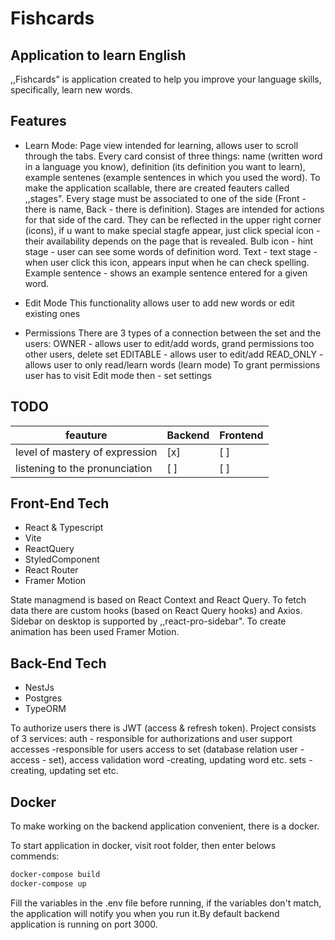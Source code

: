 # Fishcards
## Application to learn English

,,Fishcards" is application created to help you improve your language skills, specifically, learn new words.


## Features

- Learn Mode:
Page view intended for learning, allows user to scroll through the tabs. Every card consist of three things: name (written word in a language you know), definition (its definition you want to learn), example sentenes (example sentences in which you used the word). To make the application scallable, there are created feauters called ,,stages". Every stage must be associated to one of the side (Front - there is name, Back - there is definition). Stages are intended for actions for that side of the card. They can be  reflected in the upper right corner (icons), if u want to make special stagfe appear, just click special icon - their availability depends on the page that is revealed. 
Bulb icon - hint stage - user can see some words of definition word.
Text - text stage - when user click this icon, appears input when he can check spelling.
Example sentence - shows an example sentence entered for a given word.

- Edit Mode
This functionality allows user to add new words or edit existing ones

- Permissions
There are 3 types of a connection between the set and the users:
OWNER - allows user to edit/add words, grand permissions too other users, delete set
EDITABLE - allows user to edit/add
READ_ONLY - allows user to only read/learn words (learn mode)
To grant permissions user has to visit Edit mode then - set settings

## TODO

| feauture | Backend | Frontend |
|------------|------------|------------|
| level of mastery of expression | [x] | [ ] |
| listening to the pronunciation | [ ] | [ ] |

## Front-End Tech

- React & Typescript
- Vite
- ReactQuery
- StyledComponent
- React Router
- Framer Motion

State managmend is based on React Context and React Query. To fetch data there are custom hooks (based on React Query hooks) and Axios. Sidebar on desktop is supported by ,,react-pro-sidebar". To create animation has been used Framer Motion.

## Back-End Tech

- NestJs
- Postgres
- TypeORM

To authorize users there is JWT (access & refresh token). 
Project consists of 3 services:
auth - responsible for authorizations and user support
accesses -responsible for users access to set (database relation user - access - set), access validation
word -creating, updating word etc.
sets - creating, updating set etc.


## Docker

To make working on the backend application convenient, there is a docker. 

To start application in docker, visit root folder, then enter belows commends:

```sh
docker-compose build
docker-compose up
```

Fill the variables in the .env file before running, if the variables don't match, the application will notify you when you run it.By default backend application is running on port 3000.
